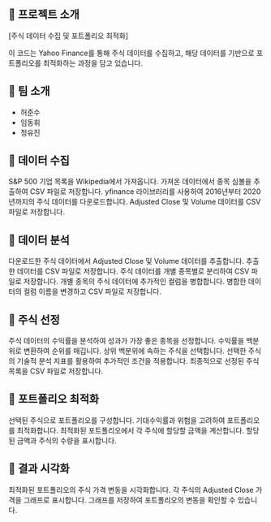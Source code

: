 
## 📑 프로젝트 소개
[주식 데이터 수집 및 포트폴리오 최적화]

이 코드는 Yahoo Finance를 통해 주식 데이터를 수집하고, 해당 데이터를 기반으로 포트폴리오를 최적화하는 과정을 담고 있습니다.

## 👏 팀 소개 
* 허준수
* 임동휘
* 정유진

## 🔎 데이터 수집
S&P 500 기업 목록을 Wikipedia에서 가져옵니다.
가져온 데이터에서 종목 심볼을 추출하여 CSV 파일로 저장합니다.
yfinance 라이브러리를 사용하여 2016년부터 2020년까지의 주식 데이터를 다운로드합니다.
Adjusted Close 및 Volume 데이터를 CSV 파일로 저장합니다.

## 🔎 데이터 분석
다운로드한 주식 데이터에서 Adjusted Close 및 Volume 데이터를 추출합니다.
추출한 데이터를 CSV 파일로 저장합니다.
주식 데이터를 개별 종목별로 분리하여 CSV 파일로 저장합니다.
개별 종목의 주식 데이터에 추가적인 컬럼을 병합합니다.
병합한 데이터의 컬럼 이름을 변경하고 CSV 파일로 저장합니다.

## 🔎 주식 선정
주식 데이터의 수익률을 분석하여 성과가 가장 좋은 종목을 선정합니다.
수익률을 백분위로 변환하여 순위를 매깁니다.
상위 백분위에 속하는 주식을 선택합니다.
선택한 주식의 기술적 분석 지표를 활용하여 추가적인 조건을 적용합니다.
최종적으로 선정된 주식 목록을 CSV 파일로 저장합니다.

## 🔎 포트폴리오 최적화
선택된 주식으로 포트폴리오를 구성합니다.
기대수익률과 위험을 고려하여 포트폴리오를 최적화합니다.
최적화된 포트폴리오에서 각 주식에 할당할 금액을 계산합니다.
할당된 금액과 주식의 수량을 표시합니다.

## 🔎 결과 시각화
최적화된 포트폴리오의 주식 가격 변동을 시각화합니다.
각 주식의 Adjusted Close 가격을 그래프로 표시합니다.
그래프를 저장하여 포트폴리오의 변동을 확인할 수 있습니다.
